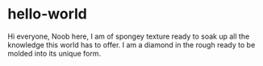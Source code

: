 # hello-world
Hi everyone,
Noob here, I am of spongey texture ready to soak up all the knowledge this world has to offer. I am a diamond in the rough ready to be molded into its unique form. 
